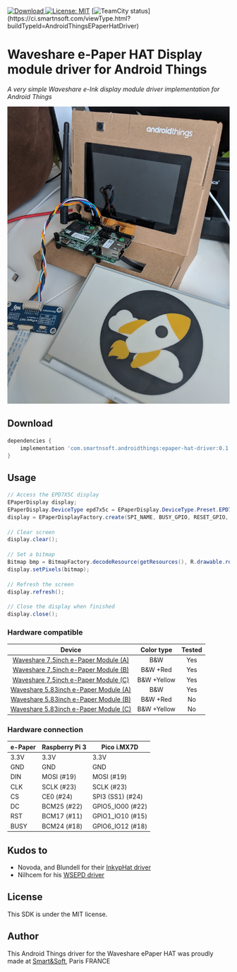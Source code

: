 [ ![Download](https://api.bintray.com/packages/smartnsoft/maven/epaper-hat-driver/images/download.svg) ](https://bintray.com/smartnsoft/maven/epaper-hat-driver/_latestVersion)
[![License: MIT](https://img.shields.io/badge/License-MIT-yellow.svg)](https://opensource.org/licenses/MIT)
[![TeamCity status](https://ci.smartnsoft.com/app/rest/builds/buildType(id:AndroidThingsEPaperHatDriver)/statusIcon)](https://ci.smartnsoft.com/viewType.html?buildTypeId=AndroidThingsEPaperHatDriver)

# Waveshare e-Paper HAT Display module driver for Android Things

*A very simple Waveshare e-Ink display module driver implementation for Android Things*  

![Preview](assets/preview.jpg "Preview")  

## Download

```groovy
dependencies {
    implementation 'com.smartnsoft.androidthings:epaper-hat-driver:0.1.0'
}
```

## Usage

```java
// Access the EPD7X5C display
EPaperDisplay display;
EPaperDisplay.DeviceType epd7x5c = EPaperDisplay.DeviceType.Preset.EPD7X5C.deviceType;
display = EPaperDisplayFactory.create(SPI_NAME, BUSY_GPIO, RESET_GPIO, DC_GPIO, epd7x5c, Orientation.PORTRAIT);

// Clear screen
display.clear();

// Set a bitmap
Bitmap bmp = BitmapFactory.decodeResource(getResources(), R.drawable.rocket);
display.setPixels(bitmap);

// Refresh the screen
display.refresh();

// Close the display when finished
display.close();
```

### Hardware compatible
|                        Device                         | Color  type | Tested |
|:-----------------------------------------------------:|:-----------:|:------:|
| [Waveshare 7.5inch e-Paper Module (A)][EPD7X5A_wiki]  |     B&W     |   Yes  |
| [Waveshare 7.5inch e-Paper Module (B)][EPD7X5B_wiki]  |  B&W  +Red  |   Yes  |
| [Waveshare 7.5inch e-Paper Module (C)][EPD7X5C_wiki]  | B&W +Yellow |   Yes  |
| [Waveshare 5.83inch e-Paper Module (A)][EPD5X8A_wiki] |     B&W     |   Yes  |
| [Waveshare 5.83inch e-Paper Module (B)][EPD5X8B_wiki] |  B&W  +Red  |   No   |
| [Waveshare 5.83inch e-Paper Module (C)][EPD5X8C_wiki] | B&W +Yellow |   No   |

### Hardware connection

| e-Paper | Raspberry Pi 3 |    Pico i.MX7D    |
| ------- | -------------- | ----------------- |
| 3.3V    | 3.3V           | 3.3V              |
| GND     | GND            | GND               |
| DIN     | MOSI (#19)     | MOSI (#19)        |
| CLK     | SCLK (#23)     | SCLK (#23)        |
| CS      | CE0 (#24)      | SPI3 (SS1) (#24)  |
| DC      | BCM25 (#22)    | GPIO5_IO00 (#22)  |
| RST     | BCM17 (#11)    | GPIO1_IO10 (#15)  |
| BUSY    | BCM24 (#18)    | GPIO6_IO12 (#18)  |

## Kudos to

* Novoda, and Blundell for their [InkypHat driver][inkyphat]
* Nilhcem for his [WSEPD driver][wsepd]

## License

This SDK is under the MIT license.

## Author

This Android Things driver for the Waveshare ePaper HAT was proudly made at [Smart&Soft](https://smartnsoft.com/), Paris FRANCE


[EPD7X5A_wiki]: https://www.waveshare.com/wiki/7.5inch_e-Paper_HAT
[EPD7X5B_wiki]: https://www.waveshare.com/wiki/7.5inch_e-Paper_HAT_(B)
[EPD7X5C_wiki]: https://www.waveshare.com/wiki/7.5inch_e-Paper_HAT_(C)
[EPD5X8A_wiki]: https://www.waveshare.com/wiki/5.83inch_e-Paper_HAT
[EPD5X8B_wiki]: https://www.waveshare.com/wiki/5.83inch_e-Paper_HAT_(B)
[EPD5X8C_wiki]: https://www.waveshare.com/wiki/5.83inch_e-Paper_HAT_(C)
[inkyphat]: https://www.novoda.com/blog/porting-a-python-library-to-android-things-the-inkyphat/
[wsepd]: https://github.com/Nilhcem/wsepd-androidthings
